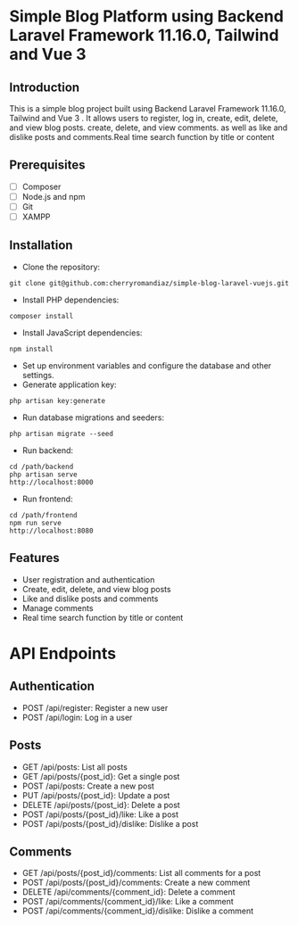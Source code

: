 # Simple Blog Platform using Backend Laravel Framework 11.16.0, Tailwind and Vue 3



## Introduction

This is a simple blog project built using Backend Laravel Framework 11.16.0, Tailwind and Vue 3 . It allows users to register, log in, create, edit, delete, and view blog posts. create, delete, and view comments. as well as like and dislike posts and comments.Real time search function by title or content

## Prerequisites

- [ ] Composer
- [ ] Node.js and npm
- [ ] Git
- [ ] XAMPP

## Installation

- Clone the repository:
```
git clone git@github.com:cherryromandiaz/simple-blog-laravel-vuejs.git
```
- Install PHP dependencies:
```
composer install
```
- Install JavaScript dependencies:
```
npm install
```
- Set up environment variables and configure the database and other settings.
- Generate application key:
```
php artisan key:generate
```
- Run database migrations and seeders:
```
php artisan migrate --seed
```
- Run backend:
```
cd /path/backend
php artisan serve
http://localhost:8000
```
- Run frontend:
```
cd /path/frontend
npm run serve
http://localhost:8080
```


## Features

- User registration and authentication
- Create, edit, delete, and view blog posts
- Like and dislike posts and comments
- Manage comments
- Real time search function by title or content

# API Endpoints



## Authentication
- POST /api/register: Register a new user
- POST /api/login: Log in a user

## Posts
- GET /api/posts: List all posts
- GET /api/posts/{post_id}: Get a single post
- POST /api/posts: Create a new post
- PUT /api/posts/{post_id}: Update a post
- DELETE /api/posts/{post_id}: Delete a post
- POST /api/posts/{post_id}/like: Like a post
- POST /api/posts/{post_id}/dislike: Dislike a post

## Comments
- GET /api/posts/{post_id}/comments: List all comments for a post
- POST /api/posts/{post_id}/comments: Create a new comment
- DELETE /api/comments/{comment_id}: Delete a comment
- POST /api/comments/{comment_id}/like: Like a comment
- POST /api/comments/{comment_id}/dislike: Dislike a comment



